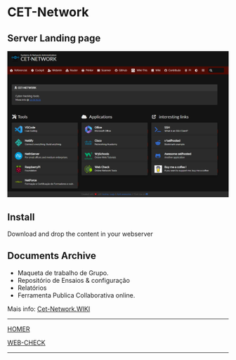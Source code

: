# CET-Network

## Server Landing page

![Cet-Network](README/Cet-Network.png)

## Install

Download and drop the content in your webserver

## Documents Archive

* Maqueta de trabalho de Grupo.
* Repositório de Ensaios & configuração
* Relatórios
* Ferramenta Publica Collaborativa online.

Mais info: [Cet-Network.WIKI](https://github.com/PGodinho/cet-network/wiki)

---

[HOMER](https://github.com/bastienwirtz/homer)

[WEB-CHECK](https://github.com/lissy93/web-check)

---
